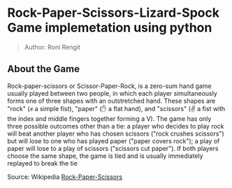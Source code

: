 # Rock-Paper-Scissors-Lizard-Spock Game implemetation using python

> Author: Roni Rengit

## About the Game
Rock-paper-scissors or Scissor-Paper-Rock, is a zero-sum hand game usually played between two people, in which each player simultaneously forms one of three shapes with an outstretched hand. These shapes are "rock" (✊ a simple fist), "paper" (✋ a flat hand), and "scissors" (✌️ a fist with the index and middle fingers together forming a V). The game has only three possible outcomes other than a tie: a player who decides to play rock will beat another player who has chosen scissors ("rock crushes scissors") but will lose to one who has played paper ("paper covers rock"); a play of paper will lose to a play of scissors ("scissors cut paper"). If both players choose the same shape, the game is tied and is usually immediately replayed to break the tie

Source: Wikipedia [Rock-Paper-Scissors](https://en.wikipedia.org/wiki/Rock%E2%80%93paper%E2%80%93scissors)
